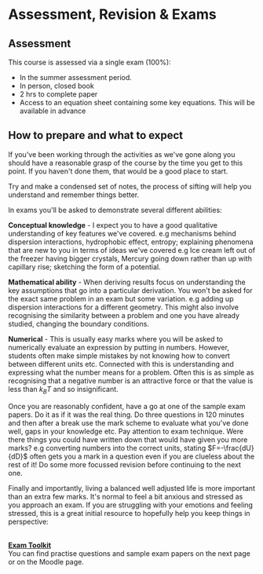 # Assessment, Revision & Exams
<script src="../constants.js" defer></script>
## Assessment

This course is assessed via a single exam (100%):

-	In the summer assessment period.
-	In person, closed book
-	2 hrs to complete paper
-	Access to an equation sheet containing some key equations. This will be available in advance

## How to prepare and what to expect

If you've been working through the activities as we've gone along you should have a reasonable grasp of the course by the time you get to this point. If you haven't done them, that would be a good place to start.

Try and make a condensed set of notes, the process of sifting will help you understand and remember things better. 

In exams you'll be asked to demonstrate several different abilities:

**Conceptual knowledge** - I expect you to have a good qualitative understanding of key features we've covered. e.g mechanisms behind dispersion interactions, hydrophobic effect, entropy; explaining phenomena that are new to you in terms of ideas we've covered e.g Ice cream left out of the freezer having bigger crystals, Mercury going down rather than up with capillary rise; sketching the form of a potential.

**Mathematical ability** - When deriving results focus on understanding the key assumptions that go into a particular derivation. You won't be asked for the exact same problem in an exam but some variation. e.g adding up dispersion interactions for a different geometry. This might also involve recognising the similarity between a problem and one you have already studied, changing the boundary conditions.

**Numerical** - This is usually easy marks where you will be asked to numerically evaluate an expression by putting in numbers. However, students often make simple mistakes by not knowing how to convert between different units etc. Connected with this is understanding and expressing what the number means for a problem. Often this is as simple as recognising that a negative number is an attractive force or that the value is less than $k_{B}T$ and so insignificant.

Once you are reasonably confident, have a go at one of the sample exam papers. Do it as if it was the real thing. Do three questions in 120 minutes and then after a break use the mark scheme to evaluate what you've done well, gaps in your knowledge etc. Pay attention to exam technique. Were there things you could have written down that would have given you more marks? e.g converting numbers into the correct units, stating $F=-\frac{dU}{dD}$ often gets you a mark in a question even if you are clueless about the rest of it! Do some more focussed revision before continuing to the next one.

Finally and importantly, living a balanced well adjusted life is more important than an extra few marks. It's normal to feel a bit anxious and stressed as you approach an exam. If you are struggling with your emotions and feeling stressed, this is a great initial resource to hopefully help you keep things in perspective:
<div class=replace>
<br>
<strong><a href=EXAMKIT>Exam Toolkit</a></strong>
</div>
You can find practise questions and sample exam papers on the next page or on the Moodle page.
